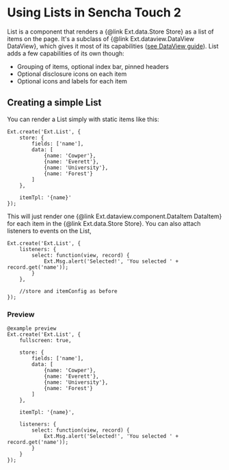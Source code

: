 # Using Lists in Sencha Touch 2

List is a component that renders a {@link Ext.data.Store Store} as a list of items on the page. It's a subclass of {@link Ext.dataview.DataView DataView}, which gives it most of its capabilities ([see DataView guide](#/guide/dataview)). List adds a few capabilities of its own though:

* Grouping of items, optional index bar, pinned headers
* Optional disclosure icons on each item
* Optional icons and labels for each item

## Creating a simple List

You can render a List simply with static items like this:

	Ext.create('Ext.List', {
		store: {
			fields: ['name'],
			data: [
				{name: 'Cowper'},
				{name: 'Everett'},
				{name: 'University'},
				{name: 'Forest'}
			]
		},

		itemTpl: '{name}'
	});

This will just render one {@link Ext.dataview.component.DataItem DataItem} for each item in the {@link Ext.data.Store Store}. You can also attach listeners to events on the List,

	Ext.create('Ext.List', {
		listeners: {
			select: function(view, record) {
				Ext.Msg.alert('Selected!', 'You selected ' + record.get('name'));
			}
		},

		//store and itemConfig as before
	});

### Preview

	@example preview
	Ext.create('Ext.List', {
		fullscreen: true,

		store: {
			fields: ['name'],
			data: [
				{name: 'Cowper'},
				{name: 'Everett'},
				{name: 'University'},
				{name: 'Forest'}
			]
		},

		itemTpl: '{name}',

		listeners: {
			select: function(view, record) {
				Ext.Msg.alert('Selected!', 'You selected ' + record.get('name'));
			}
		}
	});


















